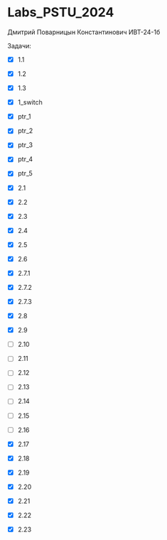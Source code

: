 # Labs_PSTU_2024

Дмитрий Поварницын Константинович ИВТ-24-1б

Задачи:

- [x] 1.1
- [x] 1.2
- [x]  1.3
- [x] 1_switch
- [x] ptr_1
- [x] ptr_2
- [x] ptr_3
- [x] ptr_4
- [x] ptr_5
- [x] 2.1
- [x] 2.2
- [x] 2.3
- [x] 2.4
- [x] 2.5
- [x] 2.6
- [x] 2.7.1
- [x] 2.7.2
- [x] 2.7.3
- [x] 2.8
- [x] 2.9
- [ ] 2.10
- [ ] 2.11
- [ ] 2.12
- [ ] 2.13
- [ ] 2.14
- [ ] 2.15
- [ ] 2.16
- [x] 2.17
- [x] 2.18
- [x] 2.19
- [x] 2.20
- [x] 2.21
- [x] 2.22
- [x] 2.23

